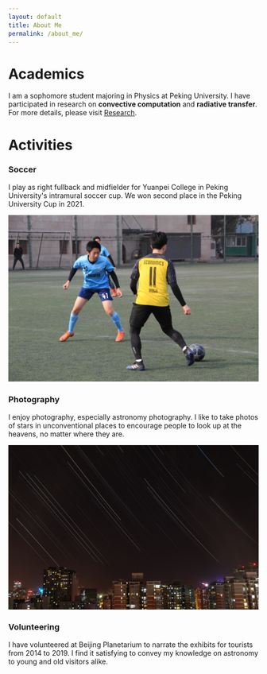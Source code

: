 ```yaml
---
layout: default
title: About Me
permalink: /about_me/
---
```


# Academics

I am a sophomore student majoring in Physics at Peking University. I have participated in research on **convective computation** and **radiative transfer**. For more details, please visit [Research](https://andrewkgao1.github.io/research). 

# Activities

### Soccer

I play as right fullback and midfielder for Yuanpei College in Peking University's intramural soccer cup. We won second place in the Peking University Cup in 2021. 

![During match](/assets/During_match.JPG)


### Photography

I enjoy photography, especially astronomy photography. I like to take photos of stars in unconventional places to encourage people to look up at the heavens, no matter where they are. 

![Startrails](/assets/Beijing_startrails.jpg)


### Volunteering

I have volunteered at Beijing Planetarium to narrate the exhibits for tourists from 2014 to 2019. I find it satisfying to convey my knowledge on astronomy to young and old visitors alike.